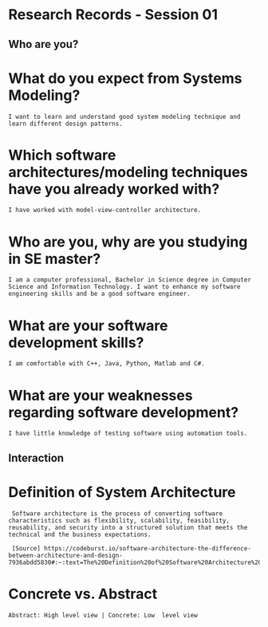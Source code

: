 # Research Records - Session 01

## Who are you?

# What do you expect from Systems Modeling?
    I want to learn and understand good system modeling technique and learn different design patterns.

# Which software architectures/modeling techniques have you already worked with?
    I have worked with model-view-controller architecture.

# Who are you, why are you studying in SE master?
    I am a computer professional, Bachelor in Science degree in Computer Science and Information Technology. I want to enhance my software engineering skills and be a good software engineer.

# What are your software development skills?
    I am comfortable with C++, Java, Python, Matlab and C#.

# What are your weaknesses regarding software development?
    I have little knowledge of testing software using automation tools.

## Interaction

# Definition of System Architecture
     Software architecture is the process of converting software characteristics such as flexibility, scalability, feasibility, reusability, and security into a structured solution that meets the technical and the business expectations. 

     [Source] https://codeburst.io/software-architecture-the-difference-between-architecture-and-design-7936abdd5830#:~:text=The%20Definition%20of%20Software%20Architecture%20In%20simple%20words%2C,that%20meets%20the%20technical%20and%20the%20business%20expectations.


# Concrete vs. Abstract
    Abstract: High level view | Concrete: Low  level view
    